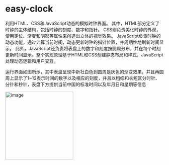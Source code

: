 # easy-clock
利用HTML、CSS和JavaScript动态的模拟时钟界面。
其中，HTML部分定义了时钟的主体结构，包括时钟的刻度、数字和指针。
CSS则负责美化时钟的外观，使用定位、渐变和阴影等属性来创造出立体的视觉效果。
JavaScript负责时钟的动态功能，通过计算当前时间，动态更新时钟的指针位置，并周期性地刷新时间显示。
此外，JavaScript还负责将表盘上的数字和刻度按圆周分布，并在每个时刻更新时间显示。整个实现原理基于HTML和CSS创建静态布局和样式，JavaScript处理动态逻辑和用户交互。

运行界面如图所示，其中表盘呈现中新社白色到圆周是灰色的渐变效果，并且再圆周上显示了1~12表示时间的数字以及相应的刻度，并且以粗细和长短区分时针、分针和秒针，表盘下方提供当前中国的标准时间以及年月日和星期等信息

<img width="216" alt="image" src="https://github.com/user-attachments/assets/71c3e7cf-aac4-4227-986a-2cca508495ea">
